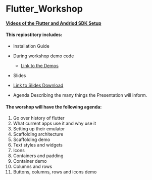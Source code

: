 # Flutter_Workshop

####	[Videos of the Flutter and Andriod SDK Setup](https://drive.google.com/drive/folders/1q0pHNl-hMBSxJtLea4Xf4kK2XkEWl6L3?usp=sharing)


#### This repiostitory includes: 

* Installation Guide

* During workshop demo code
  *  [Link to the Demos](https://github.com/AymanAkhras/Flutter_Workshop/tree/main/Demos)
  
* Slides
 * [Link to Slides Download]()

* Agenda Describing the many things the Presentation will inform. 

#### The worshop will have the following agenda:

1. Go over history of flutter
2. What current apps use it and why use it
3. Setting up their emulator
4. Scaffolding architecture
5. Scaffolding demo
6. Text styles and widgets
7. Icons
8. Containers and padding
9. Container demo
10. Columns and rows
11. Buttons, columns, rows and icons demo

